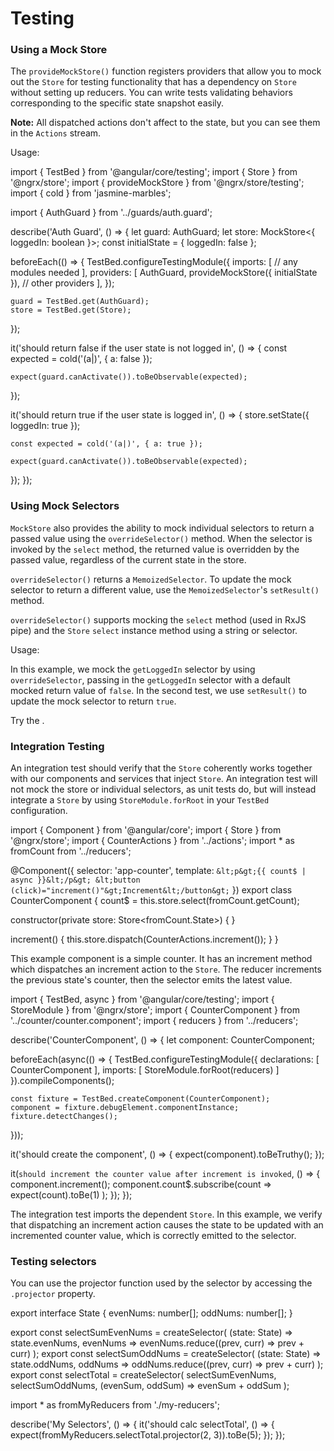 # Testing

### Using a Mock Store

The `provideMockStore()` function registers providers that allow you to mock out the `Store` for testing functionality that has a dependency on `Store` without setting up reducers. 
You can write tests validating behaviors corresponding to the specific state snapshot easily.

<div class="alert is-helpful">

**Note:** All dispatched actions don't affect to the state, but you can see them in the `Actions` stream.

</div>

Usage: 

<code-example header="auth.guard.spec.ts">
import { TestBed } from '@angular/core/testing';
import { Store } from '@ngrx/store';
import { provideMockStore } from '@ngrx/store/testing';
import { cold } from 'jasmine-marbles';

import { AuthGuard } from '../guards/auth.guard';

describe('Auth Guard', () => {
  let guard: AuthGuard;
  let store: MockStore&lt;{ loggedIn: boolean }&gt;;
  const initialState = { loggedIn: false };

  beforeEach(() => {
    TestBed.configureTestingModule({
      imports: [
        // any modules needed
      ],
      providers: [
        AuthGuard,
        provideMockStore({ initialState }),
        // other providers
      ],
    });

    guard = TestBed.get(AuthGuard);
    store = TestBed.get(Store);
  });

  it('should return false if the user state is not logged in', () => {
    const expected = cold('(a|)', { a: false });

    expect(guard.canActivate()).toBeObservable(expected);
  });

  it('should return true if the user state is logged in', () => {
    store.setState({ loggedIn: true });

    const expected = cold('(a|)', { a: true });

    expect(guard.canActivate()).toBeObservable(expected);
  });
});
</code-example>

### Using Mock Selectors

`MockStore` also provides the ability to mock individual selectors to return a passed value using the `overrideSelector()` method. When the selector is invoked by the `select` method, the returned value is overridden by the passed value, regardless of the current state in the store. 

`overrideSelector()` returns a `MemoizedSelector`. To update the mock selector to return a different value, use the `MemoizedSelector`'s `setResult()` method.

`overrideSelector()` supports mocking the `select` method (used in RxJS pipe) and the `Store` `select` instance method using a string or selector.

Usage:

<code-example header="auth-guard.service.ts" path="testing-store/src/app/auth-guard.service.ts"></code-example>

<code-example header="auth-guard.service.spec.ts" path="testing-store/src/app/auth-guard.service.spec.ts"></code-example>

In this example, we mock the `getLoggedIn` selector by using `overrideSelector`, passing in the `getLoggedIn` selector with a default mocked return value of `false`.  In the second test, we use `setResult()` to update the mock selector to return `true`.

Try the <live-example name="testing-store"></live-example>.

### Integration Testing

An integration test should verify that the `Store` coherently works together with our components and services that inject `Store`.  An integration test will not mock the store or individual selectors, as unit tests do, but will instead integrate a `Store` by using `StoreModule.forRoot` in your `TestBed` configuration.

<code-example header="counter.component.ts">
import { Component } from '@angular/core';
import { Store } from '@ngrx/store';
import { CounterActions } from '../actions';
import * as fromCount from '../reducers';

@Component({
  selector: 'app-counter',
  template: `
    &lt;p&gt;{{ count$ | async }}&lt;/p&gt;
    &lt;button (click)="increment()"&gt;Increment&lt;/button&gt;
  `
})
export class CounterComponent {
  count$ = this.store.select(fromCount.getCount);

  constructor(private store: Store&lt;fromCount.State&gt;) { }

  increment() {
    this.store.dispatch(CounterActions.increment());
  }
}
</code-example>

This example component is a simple counter.  It has an increment method which dispatches an increment action to the `Store`. The reducer increments the previous state's counter, then the selector emits the latest value.

<code-example header="counter-integration.spec.ts">
import { TestBed, async } from '@angular/core/testing';
import { StoreModule } from '@ngrx/store';
import { CounterComponent } from '../counter/counter.component';
import { reducers } from '../reducers';

describe('CounterComponent', () => {
  let component: CounterComponent;

  beforeEach(async(() => {
    TestBed.configureTestingModule({
      declarations: [
        CounterComponent
      ],
      imports: [
        StoreModule.forRoot(reducers)
      ]
    }).compileComponents();

    const fixture = TestBed.createComponent(CounterComponent);
    component = fixture.debugElement.componentInstance;
    fixture.detectChanges();
  }));

  it('should create the component', () => {
    expect(component).toBeTruthy();
  });

  it(`should increment the counter value after increment is invoked`, () => {
    component.increment();
    component.count$.subscribe(count =>
      expect(count).toBe(1)
    );
  });
});
</code-example>

The integration test imports the dependent `Store`. In this example, we verify that dispatching an increment action causes the state to be updated with an incremented counter value, which is correctly emitted to the selector.

### Testing selectors

You can use the projector function used by the selector by accessing the `.projector` property.

<code-example header="my.reducer.ts">
export interface State {
  evenNums: number[];
  oddNums: number[];
}

export const selectSumEvenNums = createSelector(
  (state: State) => state.evenNums,
  evenNums => evenNums.reduce((prev, curr) => prev + curr)
);
export const selectSumOddNums = createSelector(
  (state: State) => state.oddNums,
  oddNums => oddNums.reduce((prev, curr) => prev + curr)
);
export const selectTotal = createSelector(
  selectSumEvenNums,
  selectSumOddNums,
  (evenSum, oddSum) => evenSum + oddSum
);
</code-example>

<code-example header="my.reducer.spec.ts">
import * as fromMyReducers from './my-reducers';

describe('My Selectors', () => {
  it('should calc selectTotal', () => {
    expect(fromMyReducers.selectTotal.projector(2, 3)).toBe(5);
  });
});
</code-example>
